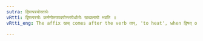 ```yaml
---
sutra: द्विषत्परयोस्तापेः
vRtti: द्विषत्परयोः कर्मणोरुपपदयोस्तापेर्धातोः खच्प्रत्ययो भवति ॥
vRtti_eng: The affix खच् comes after the verb ताप्, 'to heat', when द्विषत् or पर is the word in composition with it as an object.

---
```

